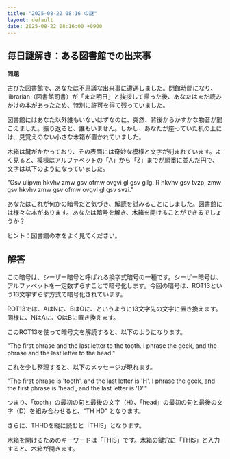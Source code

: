 ```yaml
---
title: "2025-08-22 08:16 の謎"
layout: default
date: 2025-08-22 08:16:00 +0900
---
```

## 毎日謎解き：ある図書館での出来事

**問題**

古びた図書館で、あなたは不思議な出来事に遭遇しました。閉館時間になり、 librarian（図書館司書）が「また明日」と挨拶して帰った後、あなたはまだ読みかけの本があったため、特別に許可を得て残っていました。

図書館にはあなた以外誰もいないはずなのに、突然、背後からかすかな物音が聞こえました。振り返ると、誰もいません。しかし、あなたが座っていた机の上には、見覚えのない小さな木箱が置かれていました。

木箱は鍵がかかっており、その表面には奇妙な模様と文字が刻まれています。よく見ると、模様はアルファベットの「A」から「Z」までが順番に並んだ円で、文字は以下のようになっていました。

"Gsv ulipvm hkvhv zmw gsv ofmw ovgvi gl gsv gllg. R hkvhv gsv tvzp, zmw gsv hkvhv zmw gsv ofmw ovgvi gl gsv svzi."

あなたはこれが何かの暗号だと気づき、解読を試みることにしました。図書館には様々な本があります。あなたは暗号を解き、木箱を開けることができるでしょうか？

ヒント：図書館の本をよく見てください。

## 解答

この暗号は、シーザー暗号と呼ばれる換字式暗号の一種です。シーザー暗号は、アルファベットを一定数ずらすことで暗号化します。今回の暗号は、ROT13という13文字ずらす方式で暗号化されています。

ROT13では、AはNに、BはOに、というように13文字先の文字に置き換えます。同様に、NはAに、OはBに置き換えます。

このROT13を使って暗号文を解読すると、以下のようになります。

"The first phrase and the last letter to the tooth. I phrase the geek, and the phrase and the last letter to the head."

これを少し整理すると、以下のメッセージが現れます。

"The first phrase is 'tooth', and the last letter is 'H'. I phrase the geek, and the first phrase is 'head', and the last letter is 'D'."

つまり、「tooth」の最初の句と最後の文字（H）、「head」の最初の句と最後の文字（D）を組み合わせると、"TH HD" となります。

さらに、THHDを縦に読むと「THIS」となります。

木箱を開けるためのキーワードは「THIS」です。木箱の鍵穴に「THIS」と入力すると、木箱が開きます。
